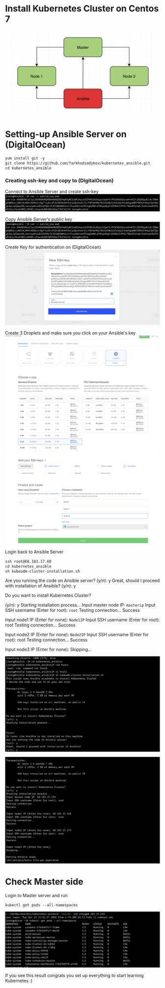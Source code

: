 # Install Kubernetes Cluster on Centos 7

![](https://github.com/farkhodsadykov/kubernetes_ansible/blob/master/Pictures/Screen%20Shot%202018-10-23%20at%206.09.48%20AM.png)

# Setting-up  Ansible Server on (DigitalOcean)
```
yum install git -y
git clone https://github.com/farkhodsadykov/kubernetes_ansible.git
cd kubernetes_ansible
```

### Creating ssh-key and copy to (DigitalOcean)

Connect to Ansible Server and create ssh-key
![](https://github.com/farkhodsadykov/kubernetes_ansible/blob/master/Pictures/Screen%20Shot%202018-10-23%20at%206.13.20%20AM.png)

Copy Ansible Server's public key
![](https://github.com/farkhodsadykov/kubernetes_ansible/blob/master/Pictures/Screen%20Shot%202018-10-23%20at%206.13.20%20AM.png)

Create Key for authentication on (DigitalOcean)
![](https://github.com/farkhodsadykov/kubernetes_ansible/blob/master/Pictures/Screen%20Shot%202018-10-23%20at%206.14.10%20AM.png)

Create 3 Droplets and make sure you click on your Ansible's key
![](https://github.com/farkhodsadykov/kubernetes_ansible/blob/master/Pictures/Screen%20Shot%202018-10-23%20at%206.14.40%20AM.png)
![](https://github.com/farkhodsadykov/kubernetes_ansible/blob/master/Pictures/Screen%20Shot%202018-10-23%20at%206.16.16%20AM.png)

Login back to Ansible Server
```
ssh root@68.183.17.60
cd kubernetes_ansible
sh kubeadm-cluster-installation.sh
```

Are you running the code on Ansible server?
(y/n): y
Great, should I proceed with installation of Ansible?
(y/n): y

Do you want to install Kubernetes Cluster?

(y/n): y
Starting installation process...
Input master node IP: `masterip`
Input SSH username (Enter for root): `root`
Testing connection...
Success

Input node1 IP (Enter for none): `Node1IP`
Input SSH username (Enter for root): root
Testing connection...
Success

Input node2 IP (Enter for none): `Node2IP`
Input SSH username (Enter for root): root
Testing connection...
Success

Input node3 IP (Enter for none):
Skipping...

![](https://github.com/farkhodsadykov/kubernetes_ansible/blob/master/Pictures/Screen%20Shot%202018-10-23%20at%206.19.34%20AM.png)

![](https://github.com/farkhodsadykov/kubernetes_ansible/blob/master/Pictures/Screen%20Shot%202018-10-23%20at%206.27.18%20AM.png)


# Check Master side
Login to Master server and run
```
kubectl get pods --all-namespaces
```
![](https://github.com/farkhodsadykov/kubernetes_ansible/blob/master/Pictures/Screen%20Shot%202018-10-23%20at%206.44.46%20AM.png)

If you see this result congrats you set up everything to start learning Kubernetes :)

